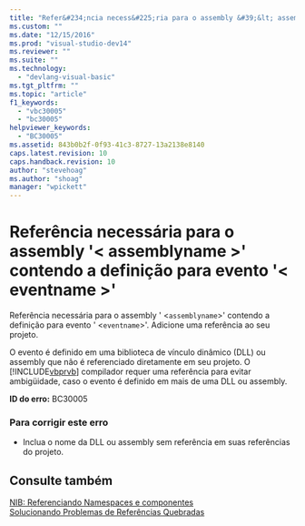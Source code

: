 ```yaml
---
title: "Refer&#234;ncia necess&#225;ria para o assembly &#39;&lt; assemblyname &gt;&#39; contendo a defini&#231;&#227;o para evento &#39;&lt; eventname &gt;&#39; | Microsoft Docs"
ms.custom: ""
ms.date: "12/15/2016"
ms.prod: "visual-studio-dev14"
ms.reviewer: ""
ms.suite: ""
ms.technology: 
  - "devlang-visual-basic"
ms.tgt_pltfrm: ""
ms.topic: "article"
f1_keywords: 
  - "vbc30005"
  - "bc30005"
helpviewer_keywords: 
  - "BC30005"
ms.assetid: 843b0b2f-0f93-41c3-8727-13a2138e8140
caps.latest.revision: 10
caps.handback.revision: 10
author: "stevehoag"
ms.author: "shoag"
manager: "wpickett"
---
```

# Refer&#234;ncia necess&#225;ria para o assembly &#39;&lt; assemblyname &gt;&#39; contendo a defini&#231;&#227;o para evento &#39;&lt; eventname &gt;&#39;
Referência necessária para o assembly ' \<`assemblyname`\>' contendo a definição para evento ' \<`eventname`\>'. Adicione uma referência ao seu projeto.  
  
 O evento é definido em uma biblioteca de vínculo dinâmico \(DLL\) ou assembly que não é referenciado diretamente em seu projeto. O [!INCLUDE[vbprvb](../../csharp/programming-guide/concepts/linq/includes/vbprvb_md.md)] compilador requer uma referência para evitar ambigüidade, caso o evento é definido em mais de uma DLL ou assembly.  
  
 **ID do erro:** BC30005  
  
### Para corrigir este erro  
  
-   Inclua o nome da DLL ou assembly sem referência em suas referências do projeto.  
  
## Consulte também  
 [NIB: Referenciando Namespaces e componentes](http://msdn.microsoft.com/pt-br/568fa759-796b-44cd-bf5e-1cf8de6e38fd)   
 [Solucionando Problemas de Referências Quebradas](/visual-studio/ide/troubleshooting-broken-references)